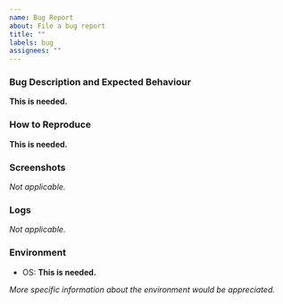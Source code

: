 ```yaml
---
name: Bug Report
about: File a bug report
title: ""
labels: bug
assignees: ""
---
```


### Bug Description and Expected Behaviour

**This is needed.**

### How to Reproduce

**This is needed.**

### Screenshots

_Not applicable._

### Logs

_Not applicable._

### Environment

- OS: **This is needed.**

_More specific information about the environment would be appreciated._
